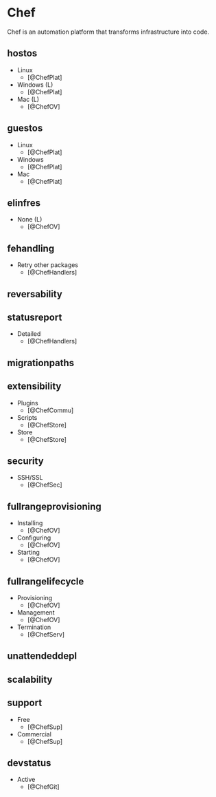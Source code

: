 # Chef
Chef is an automation platform that transforms infrastructure into code.

## hostos
- Linux
    - [@ChefPlat]
- Windows (L)
    - [@ChefPlat]
- Mac (L)
    - [@ChefOV]

## guestos
- Linux
    - [@ChefPlat]
- Windows
    - [@ChefPlat]
- Mac
    - [@ChefPlat]

## elinfres
- None (L)
    - [@ChefOV]

## fehandling
- Retry other packages
    - [@ChefHandlers]

## reversability

## statusreport
- Detailed
    - [@ChefHandlers]

## migrationpaths

## extensibility
- Plugins
    - [@ChefCommu]
- Scripts
    - [@ChefStore]
- Store
    - [@ChefStore]

## security
- SSH/SSL
    - [@ChefSec]

## fullrangeprovisioning
- Installing
    - [@ChefOV]
- Configuring
    - [@ChefOV]
- Starting
    - [@ChefOV]

## fullrangelifecycle
- Provisioning
    - [@ChefOV]
- Management
    - [@ChefOV]
- Termination
    - [@ChefServ]

## unattendeddepl

## scalability

## support
- Free
    - [@ChefSup]
- Commercial
    - [@ChefSup]

## devstatus
- Active
    - [@ChefGit]
